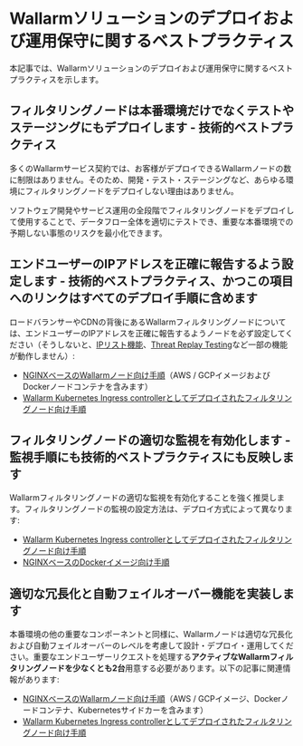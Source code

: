 # Wallarmソリューションのデプロイおよび運用保守に関するベストプラクティス

本記事では、Wallarmソリューションのデプロイおよび運用保守に関するベストプラクティスを示します。

## フィルタリングノードは本番環境だけでなくテストやステージングにもデプロイします - 技術的ベストプラクティス

多くのWallarmサービス契約では、お客様がデプロイできるWallarmノードの数に制限はありません。そのため、開発・テスト・ステージングなど、あらゆる環境にフィルタリングノードをデプロイしない理由はありません。

ソフトウェア開発やサービス運用の全段階でフィルタリングノードをデプロイして使用することで、データフロー全体を適切にテストでき、重要な本番環境での予期しない事態のリスクを最小化できます。

## エンドユーザーのIPアドレスを正確に報告するよう設定します - 技術的ベストプラクティス、かつこの項目へのリンクはすべてのデプロイ手順に含めます

ロードバランサーやCDNの背後にあるWallarmフィルタリングノードについては、エンドユーザーのIPアドレスを正確に報告するようノードを必ず設定してください（そうしないと、[IPリスト機能](user-guides/ip-lists/overview.md)、[Threat Replay Testing](detecting-vulnerabilities.md#threat-replay-testing)など一部の機能が動作しません）:

* [NGINXベースのWallarmノード向け手順](../admin-en/using-proxy-or-balancer-en.md)（AWS / GCPイメージおよびDockerノードコンテナを含みます）
* [Wallarm Kubernetes Ingress controllerとしてデプロイされたフィルタリングノード向け手順](../admin-en/configuration-guides/wallarm-ingress-controller/best-practices/report-public-user-ip.md)

## フィルタリングノードの適切な監視を有効化します - 監視手順にも技術的ベストプラクティスにも反映します

Wallarmフィルタリングノードの適切な監視を有効化することを強く推奨します。フィルタリングノードの監視の設定方法は、デプロイ方式によって異なります:

* [Wallarm Kubernetes Ingress controllerとしてデプロイされたフィルタリングノード向け手順](../admin-en/configuration-guides/wallarm-ingress-controller/best-practices/ingress-controller-monitoring.md)
* [NGINXベースのDockerイメージ向け手順](../admin-en/installation-docker-en.md#monitoring-configuration)

## 適切な冗長化と自動フェイルオーバー機能を実装します

本番環境の他の重要なコンポーネントと同様に、Wallarmノードは適切な冗長化および自動フェイルオーバーのレベルを考慮して設計・デプロイ・運用してください。重要なエンドユーザーリクエストを処理する**アクティブなWallarmフィルタリングノードを少なくとも2台**用意する必要があります。以下の記事に関連情報があります:

* [NGINXベースのWallarmノード向け手順](../admin-en/configure-backup-en.md)（AWS / GCPイメージ、Dockerノードコンテナ、Kubernetesサイドカーを含みます）
* [Wallarm Kubernetes Ingress controllerとしてデプロイされたフィルタリングノード向け手順](../admin-en/configuration-guides/wallarm-ingress-controller/best-practices/high-availability-considerations.md)